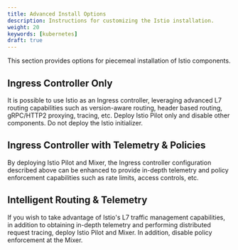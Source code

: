 ```yaml
---
title: Advanced Install Options
description: Instructions for customizing the Istio installation.
weight: 20
keywords: [kubernetes]
draft: true
---
```


This section provides options for piecemeal installation of Istio
components.

## Ingress Controller Only

It is possible to use Istio as an Ingress controller, leveraging advanced
L7 routing capabilities such as version-aware routing, header based
routing, gRPC/HTTP2 proxying, tracing, etc. Deploy Istio Pilot only and
disable other components. Do not deploy the Istio initializer.

## Ingress Controller with Telemetry & Policies

By deploying Istio Pilot and Mixer, the Ingress controller configuration
described above can be enhanced to provide in-depth telemetry and policy
enforcement capabilities such as rate limits, access controls, etc.

## Intelligent Routing & Telemetry

If you wish to take advantage of Istio's L7 traffic management
capabilities, in addition to obtaining in-depth telemetry and performing
distributed request tracing, deploy Istio Pilot and Mixer. In addition,
disable policy enforcement at the Mixer.
